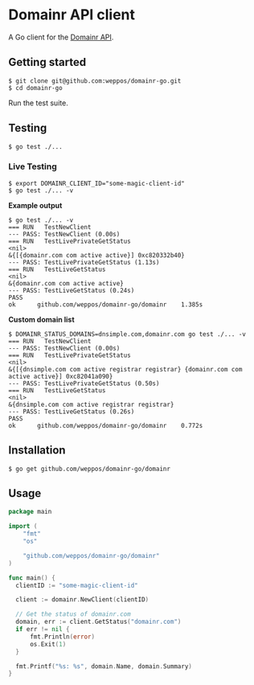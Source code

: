 # Domainr API client

A Go client for the [Domainr API](http://domainr.build/).


## Getting started

```shell
$ git clone git@github.com:weppos/domainr-go.git
$ cd domainr-go
```

Run the test suite.


## Testing

```shell
$ go test ./...
```

### Live Testing

```shell
$ export DOMAINR_CLIENT_ID="some-magic-client-id"
$ go test ./... -v
```

**Example output**

```shell
$ go test ./... -v
=== RUN   TestNewClient
--- PASS: TestNewClient (0.00s)
=== RUN   TestLivePrivateGetStatus
<nil>
&{[{domainr.com com active active}] 0xc820332b40}
--- PASS: TestLivePrivateGetStatus (1.13s)
=== RUN   TestLiveGetStatus
<nil>
&{domainr.com com active active}
--- PASS: TestLiveGetStatus (0.24s)
PASS
ok  	github.com/weppos/domainr-go/domainr	1.385s
```

**Custom domain list**

```shell
$ DOMAINR_STATUS_DOMAINS=dnsimple.com,domainr.com go test ./... -v
=== RUN   TestNewClient
--- PASS: TestNewClient (0.00s)
=== RUN   TestLivePrivateGetStatus
<nil>
&{[{dnsimple.com com active registrar registrar} {domainr.com com active active}] 0xc82041a090}
--- PASS: TestLivePrivateGetStatus (0.50s)
=== RUN   TestLiveGetStatus
<nil>
&{dnsimple.com com active registrar registrar}
--- PASS: TestLiveGetStatus (0.26s)
PASS
ok  	github.com/weppos/domainr-go/domainr	0.772s
```

## Installation

```shell
$ go get github.com/weppos/domainr-go/domainr
```

## Usage

```go
package main

import (
    "fmt"
    "os"

    "github.com/weppos/domainr-go/domainr"
)

func main() {
  clientID := "some-magic-client-id"

  client := domainr.NewClient(clientID)

  // Get the status of domainr.com
  domain, err := client.GetStatus("domainr.com")
  if err != nil {
      fmt.Println(error)
      os.Exit(1)
  }

  fmt.Printf("%s: %s", domain.Name, domain.Summary)
}
```
